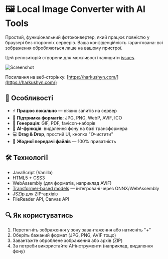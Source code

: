 # 🖼️ Local Image Converter with AI Tools

Простий, функціональний фотоконвертер, який працює повністю у браузері без сторонніх серверів. Ваша конфіденційність гарантована: всі зображення обробляються лише на вашому пристрої.

Цей репозиторій створени для можливості залишити [issues](https://github.com/Anton293/web-converter/issues).

![Screenshot](https://harkushyn.com/external/preview-head-page.webp)

Посилання на веб-сторінку: [https://harkushyn.com/](https://harkushyn.com/)

## 🚀 Особливості

- ⚡ **Працює локально** — ніяких запитів на сервер
- 📁 **Підтримка форматів**: JPG, PNG, WebP, AVIF, ICO
- 🧰 **Генерація**: GIF, PDF, favicon-наборів
- 🤖 **AI-функція**: видалення фону на базі трансформера
- 💻 **Drag & Drop**, простий UI, кнопка "Очистити"
- 🔐 **Жодної передачі файлів** — 100% приватність

## 🛠️ Технології

- JavaScript (Vanilla)
- HTML5 + CSS3
- WebAssembly (для форматів, наприклад AVIF)
- [Transformer-based models](https://huggingface.co/) — інтегровані через ONNX/WebAssembly
- JSZip для ZIP-архівів
- FileReader API, Canvas API

## 🔍 Як користуватись

1. Перетягніть зображення у зону завантаження або натисніть "+"
2. Оберіть бажаний формат (JPG, PNG, AVIF тощо)
3. Завантажте оброблене зображення або архів (ZIP)
4. За потреби використайте AI-інструменти (наприклад, видалення фону)
